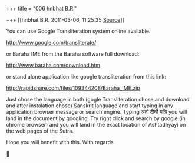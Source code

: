 +++
title = "006 hnbhat B.R."

+++
[[hnbhat B.R.	2011-03-06, 11:25:35 [Source](https://groups.google.com/g/samskrita/c/C3ajYsPV_EM)]]



You can use Google Transliteration system online available.

  

<http://www.google.com/transliterate/>

  

or Baraha IME from the Baraha software full download:

  

<http://www.baraha.com/download.htm>

  

or stand alone application like google transliteration from this link:

  
<http://rapidshare.com/files/109344208/Baraha_IME.zip>

  

Just chose the language in both (gogle Transliteration chose and download and after instalation chose) Sanskrit language and start typing in any application browser message or search engine. Typing अतो दीर्घो यञि you will land in the document by googling. Try right click and search by google (in chrome browser) and you will land in the exact location of Ashtadhyayi on the web pages of the Sutra.

  

Hope you will benefit with this. With regards




